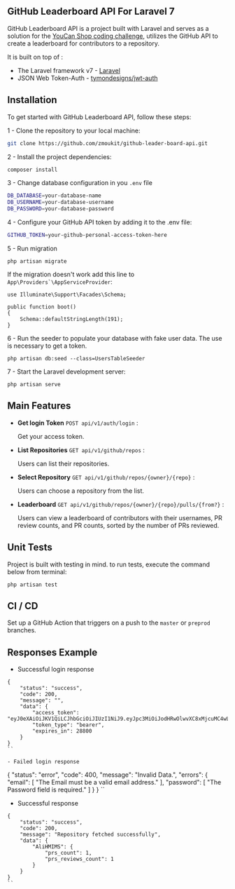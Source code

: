 ## GitHub Leaderboard API For Laravel 7

GitHub Leaderboard API is a project built with Laravel and serves as a solution for the [YouCan Shop coding challenge](<https://github.com/youcan-shop/coding-challenges/tree/master/Senior%20Software%20Engineer%20-%20Backend%20(PHP)>), utilizes the GitHub API to create a leaderboard for contributors to a repository.

It is built on top of :

-   The Laravel framework v7 - [Laravel](https://laravel.com/docs/7.x)
-   JSON Web Token-Auth - [tymondesigns/jwt-auth](https://github.com/tymondesigns/jwt-auth)

## Installation

To get started with GitHub Leaderboard API, follow these steps:

1 - Clone the repository to your local machine:

```bash
git clone https://github.com/zmoukit/github-leader-board-api.git
```

2 - Install the project dependencies:

```bash
composer install
```

3 - Change database configuration in you `.env` file

```bash
DB_DATABASE=your-database-name
DB_USERNAME=your-database-username
DB_PASSWORD=your-database-password
```

4 - Configure your GitHub API token by adding it to the .env file:

```bash
GITHUB_TOKEN=your-github-personal-access-token-here
```

5 - Run migration

```
php artisan migrate
```

If the migration doesn't work add this line to `` App\Providers`\AppServiceProvider ``:

`use Illuminate\Support\Facades\Schema;`

```
public function boot()
{
    Schema::defaultStringLength(191);
}
```

6 - Run the seeder to populate your database with fake user data. The use is necessary to get a token.

```
php artisan db:seed --class=UsersTableSeeder

```

7 - Start the Laravel development server:

```
php artisan serve
```

## Main Features

-   **Get login Token** `POST api/v1/auth/login` :

    Get your access token.

-   **List Repositories** `GET api/v1/github/repos` :

    Users can list their repositories.

-   **Select Repository** `GET api/v1/github/repos/{owner}/{repo}` :

    Users can choose a repository from the list.

-   **Leaderboard** `GET api/v1/github/repos/{owner}/{repo}/pulls/{from?}` :

    Users can view a leaderboard of contributors with their usernames, PR review counts, and PR counts, sorted by the number of PRs reviewed.

## Unit Tests

Project is built with testing in mind. to run tests, execute the command below from terminal:

```
php artisan test
```

## CI / CD

Set up a GitHub Action that triggers on a push to the `master` or `preprod` branches.

## Responses Example

-   Successful login response

```
{
    "status": "success",
    "code": 200,
    "message": "",
    "data": {
        "access_token": "eyJ0eXAiOiJKV1QiLCJhbGciOiJIUzI1NiJ9.eyJpc3MiOiJodHRwOlwvXC8xMjcuMC4wLjE6ODAwMFwvYXBpXC92MVwvYXV0aFwvbG9naW4iLCJpYXQiOjE2OTczMjk4OTcsImV4cCI6MTY5NzM1ODY5NywibmJmIjoxNjk3MzI5ODk3LCJqdGkiOiJsYUhFUWhsZW9JalYxaTlLIiwic3ViIjoxLCJwcnYiOiI4N2UwYWYxZWY5ZmQxNTgxMmZkZWM5NzE1M2ExNGUwYjA0NzU0NmFhIn0.CpIoDD0ccpCHZqPdw4BsB5xntBntoU5DNI_bl7Bxvgc",
        "token_type": "bearer",
        "expires_in": 28800
    }
}
``

- Failed login response

```

{
"status": "error",
"code": 400,
"message": "Invalid Data.",
"errors": {
"email": [
"The Email must be a valid email address."
],
"password": [
"The Password field is required."
]
}
}
``

-   Successful response

```
{
    "status": "success",
    "code": 200,
    "message": "Repository fetched successfully",
    "data": {
        "AliHMIMS": {
            "prs_count": 1,
            "prs_reviews_count": 1
        }
    }
}
``
```
